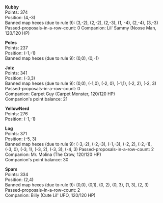 **Kubby**  
Points: 374  
Position: (4,-3)  
Banned map hexes (due to rule 9): (3,-2), (2,-2), (2,-3), (1, -4), (2,-4), (3,-3)  
Passed-proposals-in-a-row-count: 0 
Companion: Lil' Sammy (Noose Man, 120/120 HP)

**Poles**  
Points: 237  
Position: (-1,-1)  
Banned map hexes (due to rule 9): (0,0), (0,-1)

**Juiz**  
Points: 341  
Position: (-3,3)  
Banned map hexes (due to rule 9): (0,0), (-1,0), (-2, 0), (-1,1), (-2, 2), (-2, 3)
Passed-proposals-in-a-row-count: 0  
Companion: Carpet Guy (Carpet Monster, 120/120 HP)  
Companion's point balance: 21

**YellowNerd**  
Points: 276  
Position: (-1,-1)

**Log**  
Points: 371  
Position: (-5, 3)  
Banned map hexes (due to rule 9): (-3,-2), (-2,-3), (-1,-3), (-2, 2), (-2,-1), (-3, 0), (-3, 1), (-3, 2), (-3, 3), (-4, 3)
Passed-proposals-in-a-row-count: 2  
Companion: Mr. Molina (The Crow, 120/120 HP)  
Companion's point balance: 30

**Spars**  
Points: 334  
Position: (2,4)  
Banned map hexes (due to rule 9): (0,0), (0,1), (0, 2), (0, 3), (1, 3), (2, 3)  
Passed-proposals-in-a-row-count: 2  
Companion: Billy (Cute Lil' UFO, 120/120 HP)
